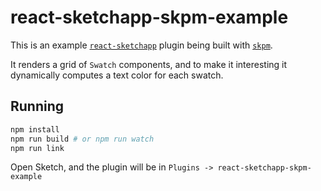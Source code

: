# react-sketchapp-skpm-example

This is an example [`react-sketchapp`](http://github.com/jongold/react-sketchapp) plugin being built with [`skpm`](https://github.com/sketch-pm/skpm).

It renders a grid of `Swatch` components, and to make it interesting it dynamically computes a text color for each swatch.

## Running
```bash
npm install
npm run build # or npm run watch
npm run link
```

Open Sketch, and the plugin will be in `Plugins -> react-sketchapp-skpm-example`
